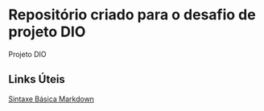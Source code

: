 # Repositório criado para o desafio de projeto DIO
Projeto DIO
## Links Úteis
[Sintaxe Básica Markdown](https://markdown.net.br/sintaxe-basica/)
